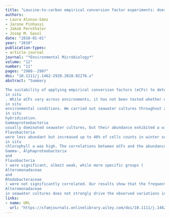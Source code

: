 ```yaml
---
title: "Leucine-to-carbon empirical conversion factor experiments: does bacterial community structure have an influence?"
authors:
- Laura Alonso-Sáez
- Jarone Pinhassi
- Jakob Pernthaler
- Josep M. Gasol
date: "2010-01-01"
year: "2010"
publication-types:
- article-journal
journal: "*Environmental Microbiology*"
volume: "12"
number: "11"
pages: "2988--2997"
doi: "10.1111/j.1462-2920.2010.02276.x"
abstract: "Summary

The suitability of applying empirical conversion factors (eCFs) to determine bacterial biomass production remains unclear because seawater cultures are usually overtaken by phylotypes that are not abundant
in situ
. While eCFs vary across environments, it has not been tested whether differences in eCFs are driven by changes in bacterial community composition or by
in situ
environmental conditions. We carried out seawater cultures throughout a year to analyse the correlation between eCFs and bacterial community structure, analysed by catalysed reporter deposition fluorescence
in situ
hybridization.
Gammaproteobacteria
usually dominated seawater cultures, but their abundance exhibited a wide range (25–73% of cell counts) and significantly increased with inorganic nutrient enrichment.
Flavobacteria
were less abundant but increased up to 40% of cells counts in winter seawater cultures, when
in situ
chlorophyll a was high. The correlations between eCFs and the abundance of the main broad phylogenetic groups (
Gamma-, Alphaproteobacteria
and
Flavobacteria
) were significant, albeit weak, while more specific groups (
Alteromonadaceae
and
Rhodobacteraceae
) were not significantly correlated. Our results show that the frequent development of the fast-growing group
Alteromonadaceae
in seawater cultures does not strongly drive the observed variations in eCFs. Rather, the results imply that environmental conditions and the growth of specific phylotypes interact to determine eCFs."
links:
- name: URL
  url: "https://sfamjournals.onlinelibrary.wiley.com/doi/10.1111/j.1462-2920.2010.02276.x"
---
```

